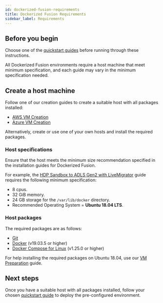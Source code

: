 ```yaml
---
id: dockerized-fusion-requirements
title: Dockerized Fusion Requirements
sidebar_label: Requirements
---
```


## Before you begin

Choose one of the [quickstart guides](../installation/installation-quickstarts.md) before running through these instructions.

All Dockerized Fusion environments require a host machine that meet minimum specification, and each guide may vary in the minimum specification needed.

## Create a host machine

Follow one of our creation guides to create a suitable host with all packages installed:

* [AWS VM Creation](./aws_vm_creation.md)
* [Azure VM Creation](./azure_vm_creation.md)

Alternatively, create or use one of your own hosts and install the required packages.

### Host specifications

Ensure that the host meets the minimum size recommendation specified in the installation guides for Dockerized Fusion.

For example, the [HDP Sandbox to ADLS Gen2 with LiveMigrator](../installation/hdp_sandbox-adlsg2_lm.md#prerequisites) guide requires the following minimum specification:

* 8 cpus.
* 32 GiB memory.
* 24 GB storage for the `/var/lib/docker` directory.
* Recommended Operating System = **Ubuntu 18.04 LTS**.

### Host packages

The required packages are as follows:

* [Git](https://git-scm.com/book/en/v2/Getting-Started-Installing-Git)
* [Docker](https://docs.docker.com/install/) (v19.03.5 or higher)
* [Docker Compose for Linux](https://docs.docker.com/compose/install/#install-compose) (v1.25.0 or higher)

For help installing the required packages on Ubuntu 18.04, use our [VM Preparation](./vm_prep.md) guide.

## Next steps

Once you have a suitable host with all packages installed, follow your chosen [quickstart guide](../installation/installation-quickstarts.md) to deploy the pre-configured environment.